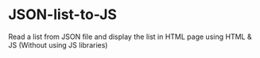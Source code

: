 # JSON-list-to-JS
Read a list from JSON file and display the list in HTML page using HTML &amp; JS (Without using JS libraries)
